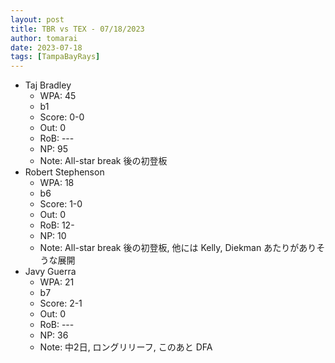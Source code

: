 ```yaml
---
layout: post
title: TBR vs TEX - 07/18/2023
author: tomarai
date: 2023-07-18
tags: [TampaBayRays]
---
```


* Taj Bradley
	- WPA: 45
	- b1
	- Score: 0-0
	- Out: 0
	- RoB: ---
	- NP: 95
	- Note: All-star break 後の初登板
* Robert Stephenson
	- WPA: 18
	- b6
	- Score: 1-0
	- Out: 0
	- RoB: 12-
	- NP: 10
	- Note: All-star break 後の初登板, 他には Kelly, Diekman あたりがありそうな展開
* Javy Guerra
	- WPA: 21
	- b7
	- Score: 2-1
	- Out: 0
	- RoB: ---
	- NP: 36
	- Note: 中2日, ロングリリーフ, このあと DFA


